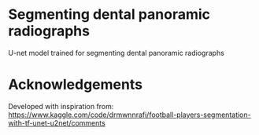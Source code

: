 # Segmenting dental panoramic radiographs
U-net model trained for segmenting dental panoramic radiographs

# Acknowledgements 
Developed with inspiration from: https://www.kaggle.com/code/drmwnnrafi/football-players-segmentation-with-tf-unet-u2net/comments

